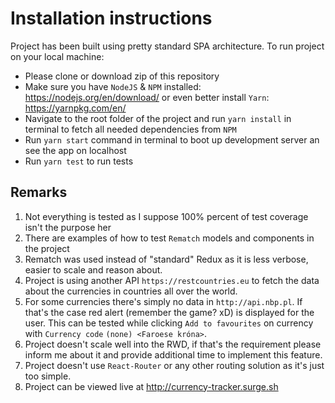 # Installation instructions

Project has been built using pretty standard SPA architecture. To run project on your local machine:
- Please clone or download zip of this repository
- Make sure you have `NodeJS` & `NPM` installed: https://nodejs.org/en/download/ or even better install `Yarn`: https://yarnpkg.com/en/
- Navigate to the root folder of the project and run `yarn install` in terminal to fetch all needed dependencies from `NPM`
- Run `yarn start` command in terminal to boot up development server an see the app on localhost
- Run `yarn test` to run tests

## Remarks

1. Not everything is tested as I suppose 100% percent of test coverage isn't the purpose her
2. There are examples of how to test `Rematch` models and components in the project
3. Rematch was used instead of "standard" Redux as it is less verbose, easier to scale and reason about.
4. Project is using another API `https://restcountries.eu` to fetch the data about the currencies in countries all over the world.
5. For some currencies there's simply no data in `http://api.nbp.pl`. If that's the case red alert (remember the game? xD) is displayed for the user. This can be tested while clicking `Add to favourites` on currency with `Currency code` `(none) <Faroese króna>`.
6. Project doesn't scale well into the RWD, if that's the requirement please inform me about it and provide additional time to implement this feature.
7. Project doesn't use `React-Router` or any other routing solution as it's just too simple.
8. Project can be viewed live at http://currency-tracker.surge.sh
